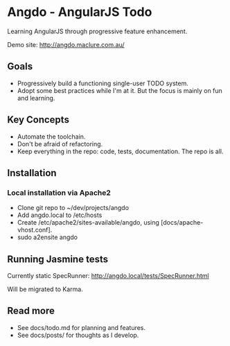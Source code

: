 # Angdo - AngularJS Todo

Learning AngularJS through progressive feature enhancement.

Demo site: http://angdo.maclure.com.au/

## Goals

* Progressively build a functioning single-user TODO system.
* Adopt some best practices while I'm at it. But the focus is mainly on fun and learning.

## Key Concepts

* Automate the toolchain.
* Don't be afraid of refactoring.
* Keep everything in the repo: code, tests, documentation. The repo is all.

## Installation

### Local installation via Apache2

* Clone git repo to ~/dev/projects/angdo
* Add angdo.local to /etc/hosts
* Create /etc/apache2/sites-available/angdo, using [docs/apache-vhost.conf].
* sudo a2ensite angdo

## Running Jasmine tests

Currently static SpecRunner: http://angdo.local/tests/SpecRunner.html

Will be migrated to Karma.

## Read more

* See docs/todo.md for planning and features.
* See docs/posts/ for thoughts as I develop.